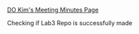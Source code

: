 [DO Kim's Meeting Minutes Page](https://dwk002.github.io/Lab2/)

Checking if Lab3 Repo is successfully made